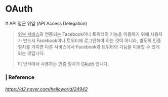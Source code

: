 # OAuth

\# API 접근 위임 (API Access Delegation)

> <u>외부 서비스</u>와 연동되는 Facebook이나 트위터의 기능을 이용하기 위해 사용자가 반드시 Facebook이나 트위터에 로그인해야 하는 것이 아니라, 별도의 인증 절차를 거치면 다른 서비스에서 Facebook과 트위터의 기능을 이용할 수 있게 되는 것입니다.
>
> 이 방식에서 사용하는 인증 절차가 <u>OAuth</u> 입니다. 





### | Reference

###### https://d2.naver.com/helloworld/24942

